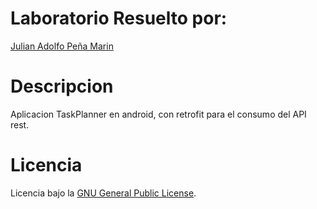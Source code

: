 # Laboratorio Resuelto por:

[Julian Adolfo Peña Marin](https://github.com/JulianP-24)

# Descripcion

Aplicacion TaskPlanner en android, con retrofit para el consumo del API rest.

# Licencia

Licencia bajo la [GNU General Public License](https://github.com/JulianP-24/Task-planner-android-app-ieti/blob/master/License).
